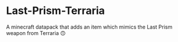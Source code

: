 # Last-Prism-Terraria
A minecraft datapack that adds an item which mimics the Last Prism weapon from Terraria 🙃

